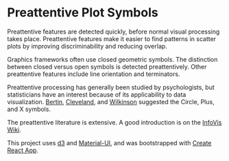 # Preattentive Plot Symbols

Preattentive features are detected quickly, before normal visual processing takes place.  Preattentive features make it easier to find patterns in scatter plots by improving discriminability and reducing overlap.  
  
Graphics frameworks often use closed geometric symbols.  The distinction between closed versus open symbols is detected preattentively.  Other preattentive features include line orientation and terminators.

Preattentive processing has generally been studied by psychologists, but statisticians have an interest because of its applicability to data visualization.  [Bertin](https://en.wikipedia.org/wiki/Jacques_Bertin), [Cleveland](https://en.wikipedia.org/wiki/William_S._Cleveland), and [Wilkinson](https://en.wikipedia.org/wiki/Leland_Wilkinson) suggested the Circle, Plus, and X symbols.  
                
The preattentive literature is extensive.  A good introduction is on the [InfoVis Wiki](https://infovis-wiki.net/wiki/Preattentive_processing).

This project uses [d3](https://github.com/d3/d3) and [Material-UI](https://github.com/mui-org/material-ui), and was bootstrapped with [Create React App](https://github.com/facebook/create-react-app).
